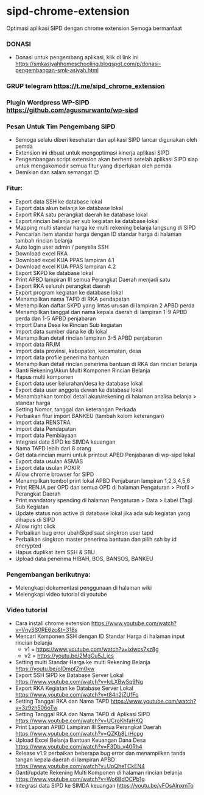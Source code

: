 # sipd-chrome-extension
Optimasi aplikasi SIPD dengan chrome extension
Semoga bermanfaat

### DONASI
- Donasi untuk pengembang aplikasi, klik di link ini https://smkasiyahhomeschooling.blogspot.com/p/donasi-pengembangan-smk-asiyah.html

### GRUP telegram https://t.me/sipd_chrome_extension

### Plugin Wordpress WP-SIPD https://github.com/agusnurwanto/wp-sipd

### Pesan Untuk Tim Pengembang SIPD
- Semoga selalu diberi kesehatan dan aplikasi SIPD lancar digunakan oleh pemda
- Extension ini dibuat untuk mengoptimasi kinerja aplikasi SIPD
- Pengembangan script extension akan berhenti setelah aplikasi SIPD siap untuk mengakomodir semua fitur yang diperlukan oleh pemda
- Demikian dan salam semangat :blush:

### Fitur:
- Export data SSH ke database lokal
- Export data akun belanja ke database lokal
- Export RKA satu perangkat daerah ke database lokal
- Export rincian belanja per sub kegiatan ke database lokal
- Mapping multi standar harga ke multi rekening belanja langsung di SIPD
- Pencarian item standar harga dengan ID standar harga di halaman tambah rincian belanja
- Auto login user admin / penyelia SSH
- Download excel RKA
- Download excel KUA PPAS lampiran 4.1
- Download excel KUA PPAS lampiran 4.2
- Export SKPD ke database lokal
- Print APBD lampiran III semua Perangkat Daerah menjadi satu
- Export RKA seluruh perangkat daerah
- Export program kegiatan ke database lokal
- Menampilkan nama TAPD di RKA pendapatan
- Menampilkan daftar SKPD yang lintas urusan di lampiran 2 APBD perda
- Menampilkan tanggal dan nama kepala daerah di lampiran 1-9 APBD perda dan 1-5 APBD penjabaran
- Import Dana Desa ke Rincian Sub kegiatan
- Import data sumber dana ke db lokal
- Menampilkan detail rincian lampiran 3-5 APBD penjabaran
- Import data RPJM
- Import data provinsi, kabupaten, kecamatan, desa
- Import data profile penerima bantuan
- Menampilkan detail rincian penerima bantuan di RKA dan rincian belanja
- Ganti Rekening/Akun Multi Komponen Rincian Belanja
- Hapus multi komponen
- Export data user kelurahan/desa ke database lokal
- Export data user anggota dewan ke database lokal
- Menambahkan tombol detail akun/rekening di halaman analisa belanja > standar harga
- Setting Nomor, tanggal dan keterangan Perkada
- Perbaikan fitur import BANKEU (tambah kolom keterangan)
- Import data RENSTRA
- Import data Pendapatan
- Import data Pembiayaan
- Integrasi data SIPD ke SIMDA keuangan
- Nama TAPD lebih dari 8 orang
- Get data rincian murni untuk printout APBD Penjabaran di wp-sipd lokal
- Export data usulan ASMAS
- Export data usulan POKIR
- Allow chrome browser for SIPD
- Menampilkan tombol print lokal APBD Penjabaran lampiran 1,2,3,4,5,6
- Print RENJA per OPD dan semua OPD di halaman Pengaturan > Profil > Perangkat Daerah
- Print mandatory spending di halaman Pengaturan > Data > Label (Tag) Sub Kegiatan
- Update status non active di database lokal jika ada sub kegiatan yang dihapus di SIPD
- Allow right click
- Perbaikan bug error ubahSkpd saat singkron user tapd
- Perbaikan singkron master penerima bantuan dan pilih ssh by id encrypted
- Hapus duplikat item SSH & SBU
- Upload data penerima HIBAH, BOS, BANSOS, BANKEU

### Pengembangan berikutnya:
- Melengkapi dokumentasi penggunaan di halaman wiki
- Melengkapi video tutorial di youtube

### Video tutorial
- Cara install chrome extension https://www.youtube.com/watch?v=VnySS0RE6zc&t=318s
- Mencari Komponen SSH dengan ID Standar Harga di halaman input rincian belanja 
    - v1 = https://www.youtube.com/watch?v=ixiwcs7xz8g
	- v2 = https://youtu.be/2MgCu5J_jcs
- Setting multi Standar Harga ke multi Rekening Belanja https://youtu.be/oIDmpfZm0kw
- Export SSH SIPD ke Database Server Lokal https://www.youtube.com/watch?v=lcLXBwSq9Ng
- Export RKA Kegiatan ke Database Server Lokal https://www.youtube.com/watch?v=t84n2jZUfFo
- Setting Tanggal RKA dan Nama TAPD https://www.youtube.com/watch?v=3z9zn506oTw
- Setting Tanggal RKA dan Nama TAPD di Aplikasi SIPD https://www.youtube.com/watch?v=UCroKhfaHKQ
- Print Laporan APBD Lampiran III Semua Perangkat Daerah https://www.youtube.com/watch?v=QZKb8LrHcpg
- Upload Excel Belanja Bantuan Keuangan Dana Desa https://www.youtube.com/watch?v=F3Db_v40Rh4
- Release v1.9 perbaikan beberapa bug error dan menampilkan tanda tangan kepala daerah di lampiran APBD https://www.youtube.com/watch?v=UpQheTCkEN4
- Ganti/update Rekening Multi Komponen di halaman rincian belanja https://www.youtube.com/watch?v=Wo6BdOCPb1g
- Integrasi data SIPD ke SIMDA keuangan https://youtu.be/vFOsAlnxmTo
